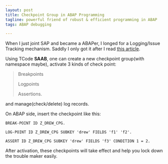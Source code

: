 ```yaml
---
layout: post
title: Checkpoint Group in ABAP Programming
tagline: powerful friend of robust & efficient programming in ABAP
tags: ABAP debugging

---
```


When I just joint SAP and became a ABAPer, I longed for a Logging/Issue Tracking mechanism. Saddly I only got it after I read 
<a href="http://scn.sap.com/community/abap/testing-and-troubleshooting/blog/2011/11/09/checkpoint-group-the-powerful-friend-of-every-abaper-but-beware">this article</a>.

Using TCode **SAAB**, one can create a new checkpoint group(with namespace maybe), activate 3 kinds of check point:

> Breakpoints
>
> Logpoints
>
> Assertions.

and manage(check/delete) log records.

On ABAP side, insert the checkpoint like this:

`BREAK-POINT ID Z_DREW_CPG.`

`LOG-POINT ID Z_DREW_CPG SUBKEY 'drew' FIELDS 'f1' 'f2'.`

`ASSERT ID Z_DREW_CPG SUBKEY 'drew' FIELDS 'f3' CONDITION 1 = 2.`

After activation, these checkpoints will take effect and help you lock down the trouble maker easily.


